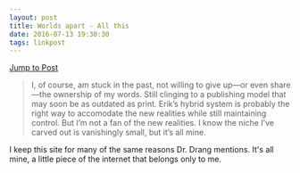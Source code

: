 ```yaml
---
layout: post
title: Worlds apart - All this
date: 2016-07-13 19:30:30
tags: linkpost
---
```

[Jump to Post](http://leancrew.com/all-this/2016/06/worlds-apart/)

>I, of course, am stuck in the past, not willing to give up—or even share—the ownership of my words. Still clinging to a publishing model that may soon be as outdated as print. Erik’s hybrid system is probably the right way to accomodate the new realities while still maintaining control. But I’m not a fan of the new realities. I know the niche I’ve carved out is vanishingly small, but it’s all mine.

I keep this site for many of the same reasons Dr. Drang mentions. It's all mine, a little piece of the internet that belongs only to me. 
